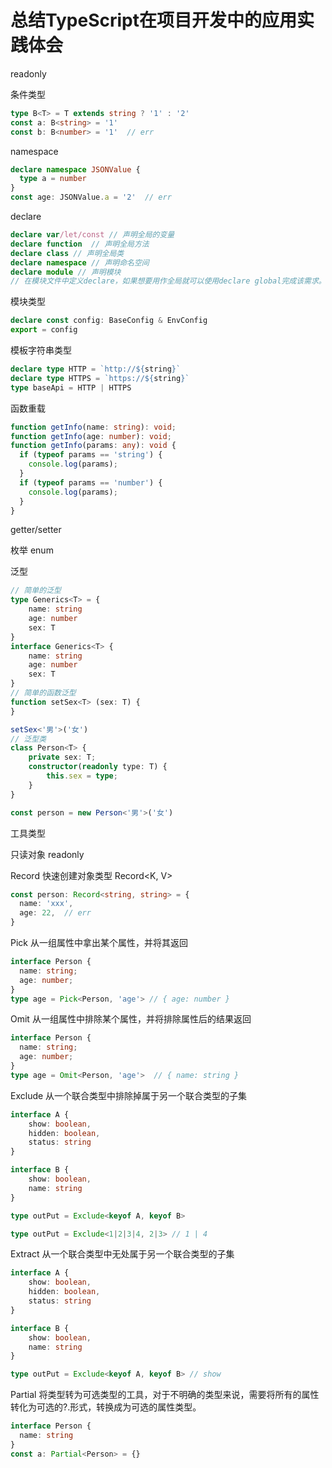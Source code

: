 # 总结TypeScript在项目开发中的应用实践体会

readonly

条件类型

```ts
type B<T> = T extends string ? '1' : '2'
const a: B<string> = '1'
const b: B<number> = '1'  // err
```

namespace

```ts
declare namespace JSONValue {
  type a = number
}
const age: JSONValue.a = '2'  // err
```

declare

```ts
declare var/let/const // 声明全局的变量
declare function  // 声明全局方法
declare class // 声明全局类
declare namespace // 声明命名空间
declare module // 声明模块
// 在模块文件中定义declare，如果想要用作全局就可以使用declare global完成该需求。
```

模块类型

```ts
declare const config: BaseConfig & EnvConfig
export = config
```

模板字符串类型

```ts
declare type HTTP = `http://${string}`
declare type HTTPS = `https://${string}`
type baseApi = HTTP | HTTPS
```

函数重载

```ts
function getInfo(name: string): void;
function getInfo(age: number): void;
function getInfo(params: any): void {
  if (typeof params == 'string') {
    console.log(params);
  }
  if (typeof params == 'number') {
    console.log(params);
  }
}
```

getter/setter

枚举 enum

泛型

```ts
// 简单的泛型
type Generics<T> = {
    name: string
    age: number
    sex: T
}
interface Generics<T> {
    name: string
    age: number
    sex: T
}
// 简单的函数泛型
function setSex<T> (sex: T) {
}

setSex<'男'>('女')
// 泛型类
class Person<T> {
    private sex: T;
    constructor(readonly type: T) { 
        this.sex = type; 
    }
}

const person = new Person<'男'>('女')
```

工具类型

只读对象 readonly

Record 快速创建对象类型 Record<K, V>

```ts
const person: Record<string, string> = {
  name: 'xxx',
  age: 22,  // err
}
```

Pick 从一组属性中拿出某个属性，并将其返回

```ts
interface Person {
  name: string;
  age: number;
}
type age = Pick<Person, 'age'> // { age: number }
```

Omit 从一组属性中排除某个属性，并将排除属性后的结果返回

```ts
interface Person {
  name: string;
  age: number;
}
type age = Omit<Person, 'age'>  // { name: string }
```

Exclude 从一个联合类型中排除掉属于另一个联合类型的子集

```ts
interface A {
    show: boolean,
    hidden: boolean,
    status: string
}

interface B {
    show: boolean,
    name: string
}

type outPut = Exclude<keyof A, keyof B>

type outPut = Exclude<1|2|3|4, 2|3> // 1 | 4
```

Extract 从一个联合类型中无处属于另一个联合类型的子集

```ts
interface A {
    show: boolean,
    hidden: boolean,
    status: string
}

interface B {
    show: boolean,
    name: string
}

type outPut = Exclude<keyof A, keyof B> // show
```

Partial 将类型转为可选类型的工具，对于不明确的类型来说，需要将所有的属性转化为可选的?.形式，转换成为可选的属性类型。

```ts
interface Person {
  name: string
}
const a: Partial<Person> = {}
```






